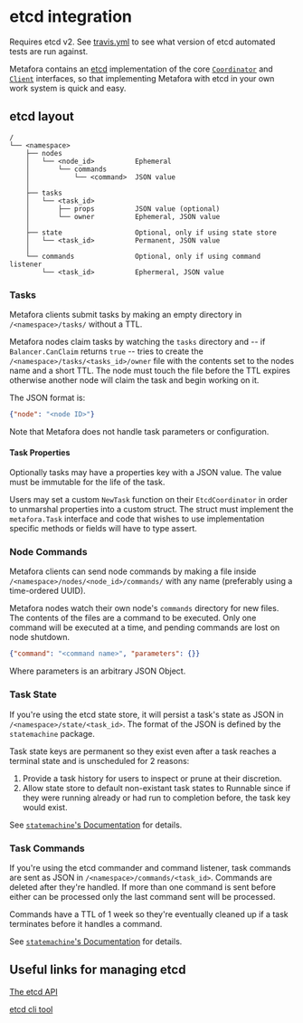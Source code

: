 # etcd integration

Requires etcd v2. See [travis.yml](../.travis.yml) to see what version of etcd
automated tests are run against.

Metafora contains an [etcd](https://github.com/etcd-io/etcd) implementation of
the core
[`Coordinator`](https://godoc.org/github.com/lytics/metafora#Coordinator) and
[`Client`](http://godoc.org/github.com/lytics/metafora#Client) interfaces, so
that implementing Metafora with etcd in your own work system is quick and easy.

## etcd layout

```
/
└── <namespace>
    ├── nodes
    │   └── <node_id>          Ephemeral
    │       └── commands  
    │           └── <command>  JSON value
    │
    ├── tasks
    │   └── <task_id>
    │       ├── props          JSON value (optional)
    │       └── owner          Ephemeral, JSON value
    │
    ├── state                  Optional, only if using state store
    │   └── <task_id>          Permanent, JSON value
    │
    └── commands               Optional, only if using command listener
        └── <task_id>          Ephermeral, JSON value

```

### Tasks

Metafora clients submit tasks by making an empty directory in
`/<namespace>/tasks/` without a TTL.

Metafora nodes claim tasks by watching the `tasks` directory and -- if
`Balancer.CanClaim` returns `true` -- tries to create the
`/<namespace>/tasks/<tasks_id>/owner` file with the contents set to the nodes
name and a short TTL. The node must touch the file before the TTL expires
otherwise another node will claim the task and begin working on it.

The JSON format is:

```json
{"node": "<node ID>"}
```

Note that Metafora does not handle task parameters or configuration.

#### Task Properties

Optionally tasks may have a properties key with a JSON value. The value must be
immutable for the life of the task.

Users may set a custom `NewTask` function on their `EtcdCoordinator` in order
to unmarshal properties into a custom struct. The struct must implement the
`metafora.Task` interface and code that wishes to use implementation specific
methods or fields will have to type assert.

### Node Commands

Metafora clients can send node commands by making a file inside
`/<namespace>/nodes/<node_id>/commands/` with any name (preferably using a time-ordered
UUID).

Metafora nodes watch their own node's `commands` directory for new files. The
contents of the files are a command to be executed. Only one command will be
executed at a time, and pending commands are lost on node shutdown.

```json
{"command": "<command name>", "parameters": {}}
```

Where parameters is an arbitrary JSON Object.

### Task State

If you're using the etcd state store, it will persist a task's state as JSON in
`/<namespace>/state/<task_id>`.  The format of the JSON is defined by the
`statemachine` package.

Task state keys are permanent so they exist even after a task reaches a
terminal state and is unscheduled for 2 reasons:

1. Provide a task history for users to inspect or prune at their discretion.
2. Allow state store to default non-existant task states to Runnable since if
   they were running already or had run to completion before, the task key
   would exist.

See [`statemachine`'s Documentation](../statemachine/README.md) for details.

### Task Commands

If you're using the etcd commander and command listener, task commands are sent
as JSON in `/<namespace>/commands/<task_id>`. Commands are deleted after
they're handled. If more than one command is sent before either can be
processed only the last command sent will be processed.

Commands have a TTL of 1 week so they're eventually cleaned up if a task
terminates before it handles a command.

See [`statemachine`'s Documentation](../statemachine/README.md) for details.

## Useful links for managing etcd

[The etcd API](https://coreos.com/docs/distributed-configuration/etcd-api/)

[etcd cli tool](https://github.com/etcd-io/etcdctl)


